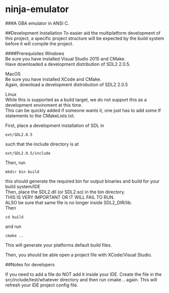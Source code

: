 # ninja-emulator
###A GBA emulator in ANSI C.


##Development Installation
To easier aid the multiplatform development of this project, a specific project structure will be expected by the build system before it will compile the project.

####Prerequisites
Windows  
Be sure you have installed Visual Studio 2015 and CMake.  
Have downloaded a development distribution of SDL2 2.0.5.  
  
MacOS  
Be sure you have installed XCode and CMake.  
Again, download a development distrobution of SDL2 2.0.5  

Linux  
While this is supported as a build target, we do not support this as a development enviroment at this time.  
This can be quickly added if someone wants it, one just has to add some If statements to the CMakeLists.txt.  

First, place a development installation of SDL in
```
ext/SDL2.0.5
```
such that the include directory is at
```
ext/SDL2.0.5/include
```
Then, run
``` 
mkdir bin build
```
this should generate the required bin for output binaries and build for your build system/IDE  
Then, place the SDL2.dll (or SDL2.so) in the bin directory.  
THIS IS VERY IMPORTANT OR IT WILL FAIL TO RUN.  
ALSO be sure that same file is no longer inside SDL2_DIR/lib.  
Then
``` 
cd build
```
and run
```
cmake ..
```
This will generate your platforms default build files.

Then, you should be able open a project file with XCode/Visual Studio.

##Notes for developers

If you need to add a file do NOT add it inside your IDE. Create the file in the src/include/test/whatever directory and then run cmake .. again. This will refresh your IDE project config file.
